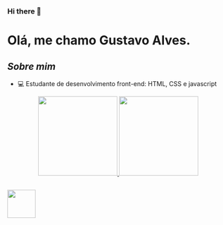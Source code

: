 ### Hi there 👋

<!--
**Gustavo-ARP/Gustavo-ARP** is a ✨ _special_ ✨ repository because its `README.md` (this file) appears on your GitHub profile.
-->
# Olá, me chamo Gustavo Alves.


## ***Sobre mim***
 - 💻 Estudante de desenvolvimento front-end: HTML, CSS e javascript

<div align="center">
  <a href="https://github.com/Gustavo-ARP">
  <img height="180em" src="https://github-readme-stats.vercel.app/api?username=Gustavo-ARP&show_icons=true&theme=chartreuse-dark&include_all_commits=true&count_private=true"/>
  <img height="180em" src="https://github-readme-stats.vercel.app/api/top-langs/?username=Gustavo-ARP&layout=compact&langs_count=7&theme=chartreuse-dark"/>
</div>
  
  ##
  <div class="icones">
    <div class="css"><img width="64px" align="center"src="https://cdn.jsdelivr.net/gh/devicons/devicon/icons/css3/css3-plain-wordmark.svg" /></div>
    <div class="html"><link rel="stylesheet" href="https://fonts.googleapis.com/css2?family=Material+Symbols+Outlined:opsz,wght,FILL,GRAD@20..48,100..700,0..1,-50..200" ></div>
  </div>
 
